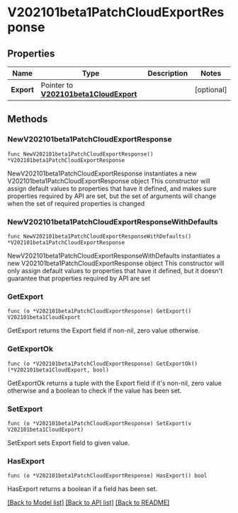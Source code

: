 # V202101beta1PatchCloudExportResponse

## Properties

Name | Type | Description | Notes
------------ | ------------- | ------------- | -------------
**Export** | Pointer to [**V202101beta1CloudExport**](V202101beta1CloudExport.md) |  | [optional] 

## Methods

### NewV202101beta1PatchCloudExportResponse

`func NewV202101beta1PatchCloudExportResponse() *V202101beta1PatchCloudExportResponse`

NewV202101beta1PatchCloudExportResponse instantiates a new V202101beta1PatchCloudExportResponse object
This constructor will assign default values to properties that have it defined,
and makes sure properties required by API are set, but the set of arguments
will change when the set of required properties is changed

### NewV202101beta1PatchCloudExportResponseWithDefaults

`func NewV202101beta1PatchCloudExportResponseWithDefaults() *V202101beta1PatchCloudExportResponse`

NewV202101beta1PatchCloudExportResponseWithDefaults instantiates a new V202101beta1PatchCloudExportResponse object
This constructor will only assign default values to properties that have it defined,
but it doesn't guarantee that properties required by API are set

### GetExport

`func (o *V202101beta1PatchCloudExportResponse) GetExport() V202101beta1CloudExport`

GetExport returns the Export field if non-nil, zero value otherwise.

### GetExportOk

`func (o *V202101beta1PatchCloudExportResponse) GetExportOk() (*V202101beta1CloudExport, bool)`

GetExportOk returns a tuple with the Export field if it's non-nil, zero value otherwise
and a boolean to check if the value has been set.

### SetExport

`func (o *V202101beta1PatchCloudExportResponse) SetExport(v V202101beta1CloudExport)`

SetExport sets Export field to given value.

### HasExport

`func (o *V202101beta1PatchCloudExportResponse) HasExport() bool`

HasExport returns a boolean if a field has been set.


[[Back to Model list]](../README.md#documentation-for-models) [[Back to API list]](../README.md#documentation-for-api-endpoints) [[Back to README]](../README.md)


